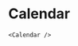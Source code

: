 <script lang="ts">
import Calendar from '$lib/components/Calendar.svelte'
import DocsExample from '$lib/components/utils/DocsExample.svelte'
</script>

# Calendar

<DocsExample>
  <Calendar />
</DocsExample>

```svelte
<Calendar />
```
